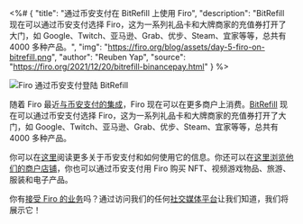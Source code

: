 <%# {
  "title": "通过币安支付在 BitRefill 上使用 Firo",
  "description": "BitRefill 现在可以通过币安支付选择 Firo，这为一系列礼品卡和大牌商家的充值券打开了大门，如 Google、Twitch、亚马逊、Grab、优步、Steam、宜家等等，总共有 4000 多种产品。",
  "img": "https://firo.org/blog/assets/day-5-firo-on-bitrefill.png",
  "author": "Reuben Yap",
  "source": "https://firo.org/2021/12/20/bitrefill-binancepay.html"
} %>

![Firo 通过币安支付登陆 BitRefill](https://firo.org/blog/assets/day-5-firo-on-bitrefill.png)

随着 Firo 最近[与币安支付的集成](2021-11-25-firo-binance-pay.html)，Firo 现在可以在更多商户上消费。[BitRefill](https://www.bitrefill.com/) 现在可以通过币安支付选择 Firo，这为一系列礼品卡和大牌商家的充值券打开了大门，如 Google、Twitch、亚马逊、Grab、优步、Steam、宜家等等，总共有 4000 多种产品。

你可以在[这里](https://pay.binance.com/)阅读更多关于币安支付和如何使用它的信息。你还可以在[这里浏览他们的商户店铺](https://pay.binance.com/zh-CN/merchant-stores?tab=featured)，你也可以通过币安支付用 Firo 购买 NFT、视频游戏物品、旅游、服装和电子产品。

你有[接受 Firo 的业务](https://firo.org/community/merchants/)吗？通过访问我们的任何[社交媒体平台](https://firo.org/community/social/)让我们知道，我们将展示它！
